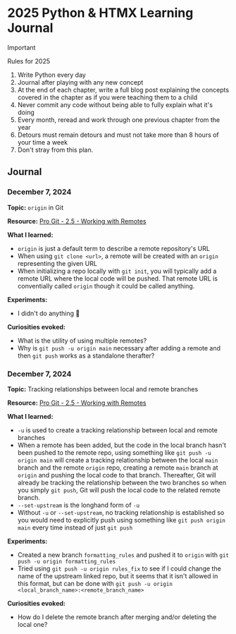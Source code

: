 # 2025 Python & HTMX Learning Journal

> [!IMPORTANT]
> Rules for 2025
> 1. Write Python every day
> 2. Journal after playing with any new concept
> 3. At the end of each chapter, write a full blog post explaining the concepts covered in the chapter as if you were teaching them to a child
> 4. Never commit any code without being able to fully explain what it's doing
> 5. Every month, reread and work through one previous chapter from the year
> 6. Detours must remain detours and must not take more than 8 hours of your time a week
> 7. Don't stray from this plan.

## Journal

### December 7, 2024

**Topic:** `origin` in Git

**Resource:** [Pro Git - 2.5 - Working with Remotes](https://git-scm.com/book/ms/v2/Git-Basics-Working-with-Remotes)

**What I learned:**
- `origin` is just a default term to describe a remote repository's URL
- When using `git clone <url>`, a remote will be created with an `origin` representing the given URL
- When initializing a repo locally with `git init`, you will typically add a remote URL where the local code will be pushed. That remote URL is conventially called `origin` though it could be called anything.

**Experiments:**
- I didn't do anything 😬

**Curiosities evoked:**
- What is the utility of using multiple remotes?
- Why is `git push -u origin main` necessary after adding a remote and then `git push` works as a standalone therafter?


### December 7, 2024

**Topic:** Tracking relationships between local and remote branches

**Resource:** [Pro Git - 2.5 - Working with Remotes](https://git-scm.com/book/ms/v2/Git-Basics-Working-with-Remotes)

**What I learned:**
- `-u` is used to create a tracking relationship between local and remote branches
- When a remote has been added, but the code in the local branch hasn't been pushed to the remote repo, using something like `git push -u origin main` will create a tracking relationship between the local `main` branch and the remote `origin` repo, creating a remote `main` branch at `origin` and pushing the local code to that branch. Thereafter, Git will already be tracking the relationship between the two branches so when you simply `git push`, Git will push the local code to the related remote branch.
- `--set-upstream` is the longhand form of `-u`
- Without `-u` or `--set-upstream`, no tracking relationship is established so you would need to explicitly push using something like `git push origin main` every time instead of just `git push`

**Experiments:**
- Created a new branch `formatting_rules` and pushed it to `origin` with `git push -u origin formatting_rules`
- Tried using `git push -u origin rules_fix` to see if I could change the name of the upstream linked repo, but it seems that it isn't allowed in this format, but can be done with `git push -u origin <local_branch_name>:<remote_branch_name>`

**Curiosities evoked:**
- How do I delete the remote branch after merging and/or deleting the local one?
